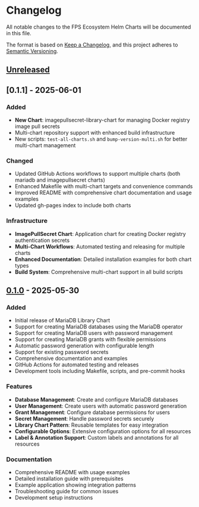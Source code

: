 # Changelog

All notable changes to the FPS Ecosystem Helm Charts will be documented in this file.

The format is based on [Keep a Changelog](https://keepachangelog.com/en/1.0.0/),
and this project adheres to [Semantic Versioning](https://semver.org/spec/v2.0.0.html).

## [Unreleased]

## [0.1.1] - 2025-06-01

### Added
- **New Chart**: imagepullsecret-library-chart for managing Docker registry image pull secrets
- Multi-chart repository support with enhanced build infrastructure
- New scripts: `test-all-charts.sh` and `bump-version-multi.sh` for better multi-chart management

### Changed
- Updated GitHub Actions workflows to support multiple charts (both mariadb and imagepullsecret charts)
- Enhanced Makefile with multi-chart targets and convenience commands
- Improved README with comprehensive chart documentation and usage examples
- Updated gh-pages index to include both charts

### Infrastructure
- **ImagePullSecret Chart**: Application chart for creating Docker registry authentication secrets
- **Multi-Chart Workflows**: Automated testing and releasing for multiple charts
- **Enhanced Documentation**: Detailed installation examples for both chart types
- **Build System**: Comprehensive multi-chart support in all build scripts

## [0.1.0] - 2025-05-30

### Added
- Initial release of MariaDB Library Chart
- Support for creating MariaDB databases using the MariaDB operator
- Support for creating MariaDB users with password management
- Support for creating MariaDB grants with flexible permissions
- Automatic password generation with configurable length
- Support for existing password secrets
- Comprehensive documentation and examples
- GitHub Actions for automated testing and releases
- Development tools including Makefile, scripts, and pre-commit hooks

### Features
- **Database Management**: Create and configure MariaDB databases
- **User Management**: Create users with automatic password generation
- **Grant Management**: Configure database permissions for users
- **Secret Management**: Handle password secrets securely
- **Library Chart Pattern**: Reusable templates for easy integration
- **Configurable Options**: Extensive configuration options for all resources
- **Label & Annotation Support**: Custom labels and annotations for all resources

### Documentation
- Comprehensive README with usage examples
- Detailed installation guide with prerequisites
- Example application showing integration patterns
- Troubleshooting guide for common issues
- Development setup instructions

[Unreleased]: https://github.com/fpsecosystem/helm-charts/compare/v0.1.0...HEAD
[0.1.0]: https://github.com/fpsecosystem/helm-charts/releases/tag/v0.1.0
